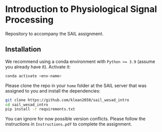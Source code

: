 # Introduction to Physiological Signal Processing

Repository to accompany the SAIL assignment.

## Installation

We recommend using a conda environment with ``Python >= 3.9`` (assume you already have it). Activate it:

```bash
conda activate <env-name>
```

Please clone the repo in your ``home`` folder at the SAIL server that was assigned to you and install the dependencies:

```bash
git clone https://github.com/klean2050/sail_wesad_intro
cd sail_wesad_intro
pip install -r requirements.txt
```

You can ignore for now possible version conflicts.
Please follow the instructions in ``Instructions.pdf`` to complete the assignment.
